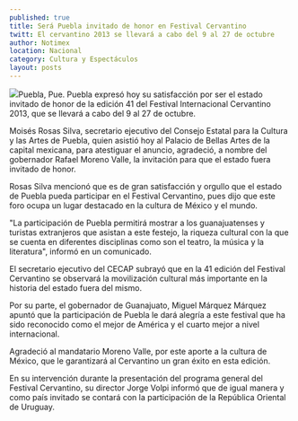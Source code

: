 ```yaml
---
published: true
title: Será Puebla invitado de honor en Festival Cervantino
twitt: El cervantino 2013 se llevará a cabo del 9 al 27 de octubre
author: Notimex
location: Nacional
category: Cultura y Espectáculos
layout: posts
---
```


![](http://i.imgur.com/sUbnOPYm.jpg)Puebla, Pue. Puebla expresó hoy su satisfacción por ser el estado invitado de honor de la edición 41 del Festival Internacional Cervantino 2013, que se llevará a cabo del 9 al 27 de octubre.

Moisés Rosas Silva, secretario ejecutivo del Consejo Estatal para la Cultura y las Artes de Puebla, quien asistió hoy al Palacio de Bellas Artes de la capital mexicana, para atestiguar el anuncio, agradeció, a nombre del gobernador Rafael Moreno Valle, la invitación para que el estado fuera invitado de honor.

Rosas Silva mencionó que es de gran satisfacción y orgullo que el estado de Puebla pueda participar en el Festival Cervantino, pues dijo que este foro ocupa un lugar destacado en la cultura de México y el mundo.

"La participación de Puebla permitirá mostrar a los guanajuatenses y turistas extranjeros que asistan a este festejo, la riqueza cultural con la que se cuenta en diferentes disciplinas como son el teatro, la música y la literatura", informó en un comunicado.

El secretario ejecutivo del CECAP subrayó que en la 41 edición del Festival Cervantino se observará la movilización cultural más importante en la historia del estado fuera del mismo.

Por su parte, el gobernador de Guanajuato, Miguel Márquez Márquez apuntó que la participación de Puebla le dará alegría a este festival que ha sido reconocido como el mejor de América y el cuarto mejor a nivel internacional.

Agradeció al mandatario Moreno Valle, por este aporte a la cultura de México, que le garantizará al Cervantino un gran éxito en esta edición.

En su intervención durante la presentación del programa general del Festival Cervantino, su director Jorge Volpi informó que de igual manera y como país invitado se contará con la participación de la República Oriental de Uruguay.
